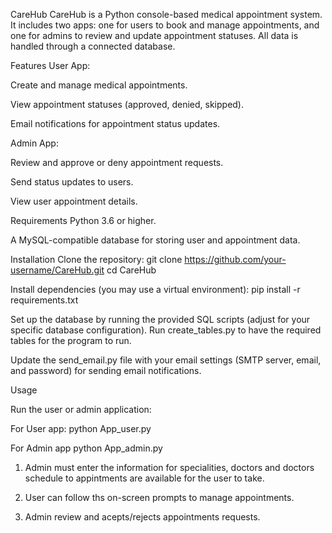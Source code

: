 CareHub
CareHub is a Python console-based medical appointment system. It includes two apps: one for users to book and manage appointments, and one for admins to review and update appointment statuses. All data is handled through a connected database.

Features
User App:

Create and manage medical appointments.

View appointment statuses (approved, denied, skipped).

Email notifications for appointment status updates.

Admin App:

Review and approve or deny appointment requests.

Send status updates to users.

View user appointment details.

Requirements
Python 3.6 or higher.

A MySQL-compatible database for storing user and appointment data.

Installation
Clone the repository:
git clone https://github.com/your-username/CareHub.git
cd CareHub

Install dependencies (you may use a virtual environment):
pip install -r requirements.txt

Set up the database by running the provided SQL scripts (adjust for your specific database configuration).
Run create_tables.py to have the required tables for the program to run.

Update the send_email.py file with your email settings (SMTP server, email, and password) for sending email notifications.

Usage

Run the user or admin application:

For User app:
python App_user.py

For Admin app
python App_admin.py

1) Admin must enter the information for specialities, doctors and doctors schedule to appintments are available for the user to take.

2) User can follow ths on-screen prompts to manage appointments.

3) Admin review and acepts/rejects appointments requests.
